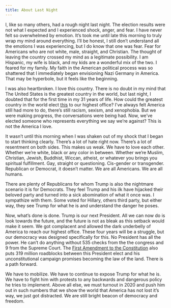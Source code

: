 ```yaml
---
title: About Last Night
---
```


I, like so many others, had a rough night last night. The election results were not what I expected and I experienced shock, anger, and fear. I have never felt so overwhelmed by emotion. It’s took me until late this morning to truly wrap my mind around everything. I’ll be honest, I still don’t understand all the emotions I was experiencing, but I do know that one was fear. Fear for Americans who are not white, male, straight, and Christian. The thought of leaving the country crossed my mind as a legitimate possibility. I am Hispanic, my wife is black, and my kids are a wonderful mix of the two. I feared for my family. My faith in the American political process was so shattered that I immediately began envisioning Nazi Germany in America. That may be hyperbole, but it feels like the beginning.

I was also heartbroken. I love this country. There is no doubt in my mind that The United States is the greatest country in the world, but last night, I doubted that for the first time in my 31 years of life. How could the greatest country in the world elect [this][1] to our highest office? I’ve always felt America still had more to do, there’s still racism, sexism, and xenophobia. But we were making progress, the conversations were being had. Now, we’ve elected someone who represents everything we say we’re against? This is not the America I love.

It wasn’t until this morning when I was shaken out of my shock that I began to start thinking clearly. There’s a lot of hate right now. There’s a lot of resentment on both sides. This makes us weak. We have to love each other. Whether we’re white, black or any color in between. Whether we’re Muslim, Christian, Jewish, Buddhist, Wiccan, atheist, or whatever you brings you spiritual fulfillment. Gay, straight or questioning. Cis-gender or transgender. Republican or Democrat, it doesn’t matter. We are all Americans. We are all humans.

There are plenty of Republicans for whom Trump is also the nightmare scenario it is for Democrats. They feel Trump and his ilk have hijacked their beloved party and turned into a sick abomination of what it once was. I sympathize with them. Some voted for Hillary, others third party, but either way, they see Trump for what he is and understand the danger he poses.

Now, what’s done is done. Trump is our next President. All we can now do is look towards the future, and the future is not as bleak as this setback would make it seem. We got complacent and allowed the dark underbelly of America to reach our highest office. These four years will be a struggle, but our democracy was designed specifically for this. No President has all the power. He can’t do anything without 535 checks from the the congress and 9 from the Supreme Court. The [First Amendment to the Constitution][2] also puts 319 million roadblocks between this President elect and his unconstitutional campaign promises becoming the law of the land. There is a path forward.

We have to mobilize. We have to continue to expose Trump for what he is. We have to fight him with protests to any backwards and dangerous policy he tries to implement. Above all else, we must turnout in 2020 and push him out in such numbers that we show the world that America has not lost it’s way, we just got distracted. We are still bright beacon of democracy and freedom.

[1]: http://www.telegraph.co.uk/news/2016/10/13/donald-trump-sexual-assault-allegations-the-claims-made-by-women/
[2]: https://en.m.wikipedia.org/wiki/First_Amendment_to_the_United_States_Constitution
